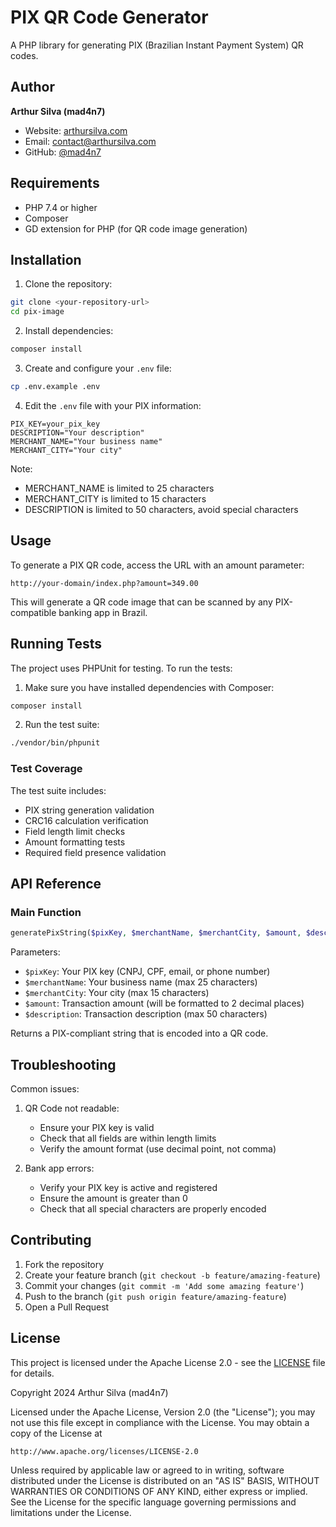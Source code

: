 # PIX QR Code Generator

A PHP library for generating PIX (Brazilian Instant Payment System) QR codes.

## Author

**Arthur Silva (mad4n7)**
- Website: [arthursilva.com](https://arthursilva.com)
- Email: contact@arthursilva.com
- GitHub: [@mad4n7](https://github.com/mad4n7)

## Requirements

- PHP 7.4 or higher
- Composer
- GD extension for PHP (for QR code image generation)

## Installation

1. Clone the repository:
```bash
git clone <your-repository-url>
cd pix-image
```

2. Install dependencies:
```bash
composer install
```

3. Create and configure your `.env` file:
```bash
cp .env.example .env
```

4. Edit the `.env` file with your PIX information:
```
PIX_KEY=your_pix_key
DESCRIPTION="Your description"
MERCHANT_NAME="Your business name"
MERCHANT_CITY="Your city"
```

Note: 
- MERCHANT_NAME is limited to 25 characters
- MERCHANT_CITY is limited to 15 characters
- DESCRIPTION is limited to 50 characters, avoid special characters

## Usage

To generate a PIX QR code, access the URL with an amount parameter:

```
http://your-domain/index.php?amount=349.00
```

This will generate a QR code image that can be scanned by any PIX-compatible banking app in Brazil.

## Running Tests

The project uses PHPUnit for testing. To run the tests:

1. Make sure you have installed dependencies with Composer:
```bash
composer install
```

2. Run the test suite:
```bash
./vendor/bin/phpunit
```

### Test Coverage

The test suite includes:

- PIX string generation validation
- CRC16 calculation verification
- Field length limit checks
- Amount formatting tests
- Required field presence validation

## API Reference

### Main Function

```php
generatePixString($pixKey, $merchantName, $merchantCity, $amount, $description)
```

Parameters:
- `$pixKey`: Your PIX key (CNPJ, CPF, email, or phone number)
- `$merchantName`: Your business name (max 25 characters)
- `$merchantCity`: Your city (max 15 characters)
- `$amount`: Transaction amount (will be formatted to 2 decimal places)
- `$description`: Transaction description (max 50 characters)

Returns a PIX-compliant string that is encoded into a QR code.

## Troubleshooting

Common issues:

1. QR Code not readable:
   - Ensure your PIX key is valid
   - Check that all fields are within length limits
   - Verify the amount format (use decimal point, not comma)

2. Bank app errors:
   - Verify your PIX key is active and registered
   - Ensure the amount is greater than 0
   - Check that all special characters are properly encoded

## Contributing

1. Fork the repository
2. Create your feature branch (`git checkout -b feature/amazing-feature`)
3. Commit your changes (`git commit -m 'Add some amazing feature'`)
4. Push to the branch (`git push origin feature/amazing-feature`)
5. Open a Pull Request

## License

This project is licensed under the Apache License 2.0 - see the [LICENSE](LICENSE) file for details.

Copyright 2024 Arthur Silva (mad4n7)

Licensed under the Apache License, Version 2.0 (the "License");
you may not use this file except in compliance with the License.
You may obtain a copy of the License at

    http://www.apache.org/licenses/LICENSE-2.0

Unless required by applicable law or agreed to in writing, software
distributed under the License is distributed on an "AS IS" BASIS,
WITHOUT WARRANTIES OR CONDITIONS OF ANY KIND, either express or implied.
See the License for the specific language governing permissions and
limitations under the License.
